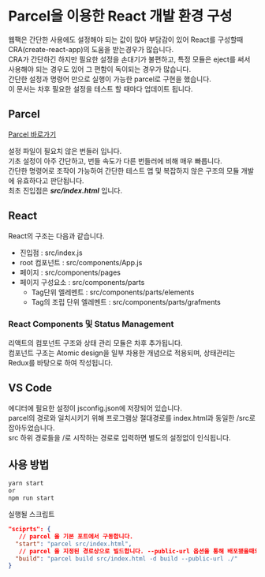 # Parcel을 이용한 React 개발 환경 구성

웹팩은 간단한 사용에도 설정해야 되는 값이 많아 부담감이 있어 React를 구성할때 CRA(create-react-app)의 도움을 받는경우가 많습니다.  
CRA가 간단하긴 하지만 필요한 설정을 손대기가 불편하고, 특정 모듈은 eject를 써서 사용해야 되는 경우도 있어 그 편함이 독이되는 경우가 많습니다.  
간단한 설정과 명령어 만으로 실행이 가능한 parcel로 구현을 했습니다.  
이 문서는 차후 필요한 설정을 테스트 할 때마다 업데이트 됩니다.

## Parcel
[Parcel 바로가기](https://ko.parceljs.org/)

설정 파일이 필요치 않은 번들러 입니다.  
기초 설정이 아주 간단하고, 번들 속도가 다른 번들러에 비해 매우 빠릅니다.  
간단한 명령어로 조작이 가능하여 간단한 테스트 앱 및 복잡하지 않은 구조의 모듈 개발에 유효하다고 판단됩니다.  
최초 진입점은 ***src/index.html*** 입니다.  

## React

React의 구조는 다음과 같습니다.  

- 진입점 : src/index.js  
- root 컴포넌트 : src/components/App.js  
- 페이지 : src/components/pages
- 페이지 구성요소 : src/components/parts
  - Tag단위 엘레멘트 : src/components/parts/elements
  - Tag의 조립 단위 엘레멘트 : src/components/parts/grafments
  
### React Components 및 Status Management

리액트의 컴포넌트 구조와 상태 관리 모듈은 차후 추가됩니다.  
컴포넌트 구조는 Atomic design을 일부 차용한 개념으로 적용되며, 상태관리는 Redux를 바탕으로 하여 작성됩니다.
  
## VS Code

에디터에 필요한 설정이 jsconfig.json에 저장되어 있습니다.  
parcel의 경로와 일치시키기 위해 프로그램상 절대경로를 index.html과 동일한 /src로 잡아두었습니다.  
src 하위 경로들을 /로 시작하는 경로로 입력하면 별도의 설정없이 인식됩니다.

## 사용 방법

```bash
yarn start  
or
npm run start
```

실행될 스크립트
```json
"sciprts": {
   // parcel 을 기본 포트에서 구동합니다.
  "start": "parcel src/index.html",
   // parcel 을 지정된 경로상으로 빌드합니다. --public-url 옵션을 통해 배포됐을때의 참조경로를 입력해줄 수 있습니다.
  "build": "parcel build src/index.html -d build --public-url ./"
}
```
